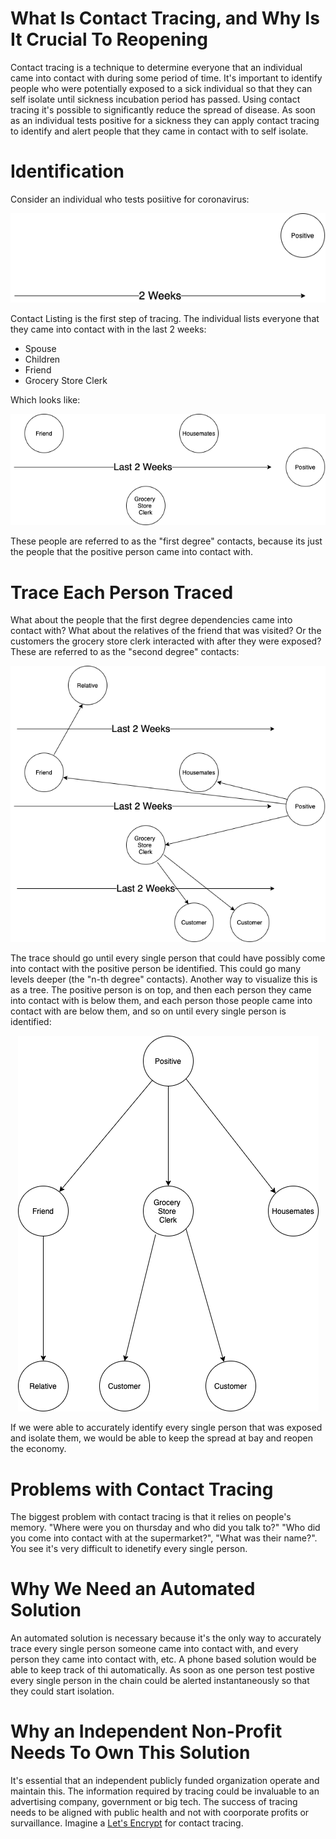 # What Is Contact Tracing, and Why Is It Crucial To Reopening

Contact tracing is a technique to determine everyone that an individual came into contact with during some period of time. It's important to identify people who were potentially exposed to a sick individual so that they can self isolate until sickness incubation period has passed. Using contact tracing it's possible to significantly reduce the spread of disease. As soon as an individual tests positive for a sickness they can apply contact tracing to identify and alert people that they came in contact with to self isolate.


# Identification

Consider an individual who tests posiitive for coronavirus:

<p align="center">
  <img src="static/contact_tracing.png">
</p>

Contact Listing is the first step of tracing. The individual lists everyone that they came into contact with in the last 2 weeks: 

- Spouse
- Children
- Friend 
- Grocery Store Clerk

Which looks like: 

<p align="center">
  <img src="static/contact_tracing_last_2_weeks.png">
</p>

These people are referred to as the "first degree" contacts, because its just the people that the positive person came into contact with.

# Trace Each Person Traced

What about the people that the first degree dependencies came into contact with? What about the relatives of the friend that was visited? Or the customers the grocery store clerk interacted with after they were exposed? These are referred to as the "second degree" contacts:

<p align="center">
  <img src="static/contact_tracing_trace_traces.png">
</p>

The trace should go until every single person that could have possibly come into contact with the positive person be identified. This could go many levels deeper (the "n-th degree" contacts). Another way to visualize this is as a tree. The positive person is on top, and then each person they came into contact with is below them, and each person those people came into contact with are below them, and so on until every single person is identified:

<p align="center">
  <img src="static/tracing_traces_tree.png">
</p>


If we were able to accurately identify every single person that was exposed and isolate them, we would be able to keep the spread at bay and reopen the economy.


# Problems with Contact Tracing

The biggest problem with contact tracing is that it relies on people's memory.  "Where were you on thursday and who did you talk to?" "Who did you come into contact with at the supermarket?", "What was their name?". You see it's very difficult to idenetify every single person.

# Why We Need an Automated Solution

An automated solution is necessary because it's the only way to accurately trace every single person someone came into contact with, and every person they came into contact with, etc. A phone based solution would be able to keep track of thi automatically. As soon as one person test postive every single person in the chain could be alerted instantaneously so that they could start isolation.


# Why an Independent Non-Profit Needs To Own This Solution

It's essential that an independent publicly funded organization operate and maintain this. The information required by tracing could be invaluable to an advertising company, government or big tech. The success of tracing needs to be aligned with public health and not with coorporate profits or survaillance. Imagine a [Let's Encrypt](https://letsencrypt.org/) for contact tracing.







